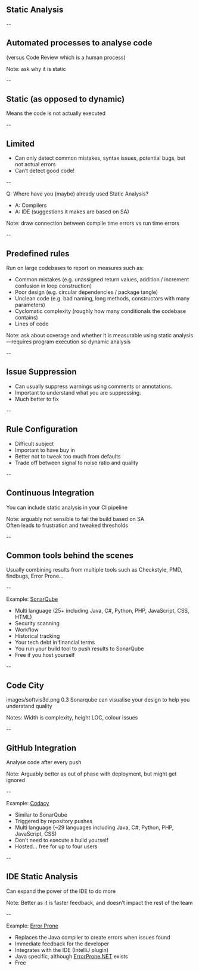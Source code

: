 ## Static Analysis

--

## Automated processes to analyse code

(versus Code Review which is a human process)

Note: ask why it is static  

--

## Static (as opposed to dynamic)

Means the code is not actually executed

--

## Limited

+ Can only detect common mistakes, syntax issues, potential bugs, but not actual errors
+ Can’t detect good code!

--

Q: Where have you (maybe) already used Static Analysis?

+ A: Compilers
+ A: IDE (suggestions it makes are based on SA)

Note: draw connection between compile time errors vs run time errors

--

## Predefined rules

Run on large codebases to report on measures such as:

+ Common mistakes (e.g. unassigned return values, addition / increment confusion in loop construction)
+ Poor design (e.g. circular dependencies / package tangle)
+ Unclean code (e.g. bad naming, long methods, constructors with many parameters)
+ Cyclomatic complexity (roughly how many conditionals the codebase contains)
+ Lines of code

Note: ask about coverage and whether it is measurable using static analysis—requires program execution so dynamic analysis  

--

## Issue Suppression

+ Can usually suppress warnings using comments or annotations.
+ Important to understand what you are suppressing.
+ Much better to fix

--

## Rule Configuration

+ Difficult subject
+ Important to have buy in
+ Better not to tweak too much from defaults
+ Trade off between signal to noise ratio and quality

--

## Continuous Integration

You can include static analysis in your CI pipeline

Note: arguably not sensible to fail the build based on SA  
  Often leads to frustration and tweaked thresholds 

--

## Common tools behind the scenes

Usually combining results from multiple tools such as Checkstyle, PMD, findbugs, Error Prone…

--

Example: [SonarQube](https://www.sonarqube.org)

+ Multi language (25+ including Java, C#, Python, PHP, JavaScript, CSS, HTML)
+ Security scanning
+ Workflow
+ Historical tracking
+ Your tech debt in financial terms
+ You run your build tool to push results to SonarQube
+ Free if you host yourself

--

## Code City

<backgroundimage>images/softvis3d.png</backgroundimage>
<backgroundimageopacity>0.3</backgroundimageopacity>
Sonarqube can visualise your design to help you understand quality

Notes: Width is complexity, height LOC, colour issues

--

## GitHub Integration

Analyse code after every push

Note: Arguably better as out of phase with deployment, but might get ignored

--

Example: [Codacy](https://www.codacy.com)

+ Similar to SonarQube
+ Triggered by repository pushes
+ Multi language (~29 languages including Java, C#, Python, PHP, JavaScript, CSS)
+ Don’t need to execute a build yourself
+ Hosted… free for up to four users

--

## IDE Static Analysis

Can expand the power of the IDE to do more

Note: Better as it is faster feedback, and doesn’t impact the rest of the team  

--

Example: [Error Prone](https://errorprone.info)

+ Replaces the Java compiler to create errors when issues found
+ Immediate feedback for the developer
+ Integrates with the IDE (IntelliJ plugin)
+ Java specific, although [ErrorProne.NET](https://github.com/SergeyTeplyakov/ErrorProne.NET) exists
+ Free